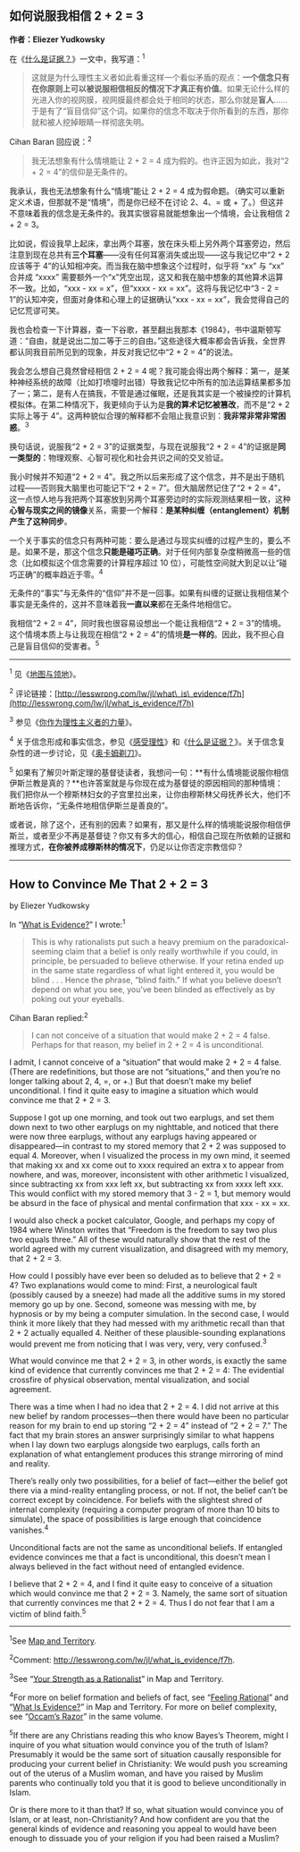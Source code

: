 ## 如何说服我相信 2 + 2 = 3

**作者：Eliezer Yudkowsky**

在《[什么是证据？](https://www.lesswrong.com/rationality/what-is-evidence)》一文中，我写道：<sup>1</sup>

> 这就是为什么理性主义者如此看重这样一个看似矛盾的观点：**一个信念只有在你原则上可以被说服相信相反的情况下才真正有价值**。如果无论什么样的光进入你的视网膜，视网膜最终都会处于相同的状态，那么你就是**盲人**……于是有了“盲目信仰”这个词。如果你的信念不取决于你所看到的东西，那你就和被人挖掉眼睛一样彻底失明。

Cihan Baran 回应说：<sup>2</sup>

> 我无法想象有什么情境能让 2 + 2 = 4 成为假的。也许正因为如此，我对“2 + 2 = 4”的信仰是无条件的。

我承认，我也无法想象有什么“情境”能让 2 + 2 = 4 成为假命题。（确实可以重新定义术语，但那就不是“情境”，而是你已经不在讨论 2、4、= 或 + 了。）但这并不意味着我的信念是无条件的。我其实很容易就能想象出一个情境，会让我相信 2 + 2 = 3。

比如说，假设我早上起床，拿出两个耳塞，放在床头柜上另外两个耳塞旁边，然后注意到现在总共有**三个耳塞**——没有任何耳塞消失或出现——这与我记忆中“2 + 2 应该等于 4”的认知相冲突。而当我在脑中想象这个过程时，似乎将 “xx” 与 “xx” 合并成 “xxxx” 需要额外一个“x”凭空出现，这又和我在脑中想象的其他算术运算不一致。比如，“xxx - xx = x”，但“xxxx - xx = xx”。这将与我记忆中“3 - 2 = 1”的认知冲突，但面对身体和心理上的证据确认“xxx - xx = xx”，我会觉得自己的记忆荒谬可笑。

我也会检查一下计算器，查一下谷歌，甚至翻出我那本《1984》，书中温斯顿写道：“自由，就是说出二加二等于三的自由。”这些途径大概率都会告诉我，全世界都认同我目前所见到的现象，并反对我记忆中“2 + 2 = 4”的说法。

我会怎么想自己竟然曾经相信 2 + 2 = 4 呢？我可能会得出两个解释：第一，是某种神经系统的故障（比如打喷嚏时出错）导致我记忆中所有的加法运算结果都多加了一；第二，是有人在搞我，不管是通过催眠，还是我其实是一个被操控的计算机模拟体。在第二种情况下，我更倾向于认为是**我的算术记忆被篡改**，而不是“2 + 2 实际上等于 4”。这两种貌似合理的解释都不会阻止我意识到：**我非常非常非常困惑**。<sup>3</sup>

换句话说，说服我“2 + 2 = 3”的证据类型，与现在说服我“2 + 2 = 4”的证据是**同一类型的**：物理观察、心智可视化和社会共识之间的交叉验证。

我小时候并不知道“2 + 2 = 4”。我之所以后来形成了这个信念，并不是出于随机过程——否则我大脑里也可能记下“2 + 2 = 7”。但大脑居然记住了“2 + 2 = 4”，这一点惊人地与我把两个耳塞放到另两个耳塞旁边时的实际观测结果相一致，这种**心智与现实之间的镜像**关系，需要一个解释：**是某种纠缠（entanglement）机制产生了这种同步**。

一个关于事实的信念只有两种可能：要么是通过与现实纠缠的过程产生的，要么不是。如果不是，那这个信念**只能是碰巧正确**。对于任何内部复杂度稍微高一些的信念（比如模拟这个信念需要的计算程序超过 10 位），可能性空间就大到足以让“碰巧正确”的概率趋近于零。<sup>4</sup>

无条件的“事实”与无条件的“信仰”并不是一回事。如果有纠缠的证据让我相信某个事实是无条件的，这并不意味着我**一直以来**都在无条件地相信它。

我相信“2 + 2 = 4”，同时我也很容易设想出一个能让我相信“2 + 2 = 3”的情境。这个情境本质上与让我现在相信“2 + 2 = 4”的情境**是一样的**。因此，我不担心自己是盲目信仰的受害者。<sup>5</sup>

---

<sup>1</sup> 见《[地图与领地](https://www.lesswrong.com/rationality/)》。

<sup>2</sup> 评论链接：[http://lesswrong.com/lw/jl/what\_is\_evidence/f7h](http://lesswrong.com/lw/jl/what_is_evidence/f7h)

<sup>3</sup> 参见《[你作为理性主义者的力量](https://www.lesswrong.com/rationality/your-strength-as-a-rationalist)》。

<sup>4</sup> 关于信念形成和事实信念，参见《[感受理性](https://www.lesswrong.com/rationality/feeling-rational)》和《[什么是证据？](https://www.lesswrong.com/rationality/what-is-evidence)》。关于信念复杂性的进一步讨论，见《[奥卡姆剃刀](https://www.lesswrong.com/rationality/occam-s-razor)》。

<sup>5</sup> 如果有了解贝叶斯定理的基督徒读者，我想问一句：\*\*有什么情境能说服你相信伊斯兰教是真的？\*\*也许答案就是与你现在成为基督徒的原因相同的那种情境：我们把你从一个穆斯林妇女的子宫里拉出来，让你由穆斯林父母抚养长大，他们不断地告诉你，“无条件地相信伊斯兰是善良的”。

或者说，除了这个，还有别的因素？如果有，那又是什么样的情境能说服你相信伊斯兰，或者至少不再是基督徒？你又有多大的信心，相信自己现在所依赖的证据和推理方式，**在你被养成穆斯林的情况下**，仍足以让你否定宗教信仰？

---

## How to Convince Me That 2 + 2 = 3

by Eliezer Yudkowsky

In “[What is Evidence?](https://www.lesswrong.com/rationality/what-is-evidence)” I wrote:<sup>1</sup>

> This is why rationalists put such a heavy premium on the paradoxical-seeming claim that a belief is only really worthwhile if you could, in principle, be persuaded to believe otherwise. If your retina ended up in the same state regardless of what light entered it, you would be blind . . . Hence the phrase, “blind faith.” If what you believe doesn’t depend on what you see, you’ve been blinded as effectively as by poking out your eyeballs.

Cihan Baran replied:<sup>2</sup>

> I can not conceive of a situation that would make 2 + 2 = 4 false. Perhaps for that reason, my belief in 2 + 2 = 4 is unconditional.

I admit, I cannot conceive of a “situation” that would make 2 + 2 = 4 false. (There are redefinitions, but those are not “situations,” and then you’re no longer talking about 2, 4, =, or +.) But that doesn’t make my belief unconditional. I find it quite easy to imagine a situation which would convince me that 2 + 2 = 3.

Suppose I got up one morning, and took out two earplugs, and set them down next to two other earplugs on my nighttable, and noticed that there were now three earplugs, without any earplugs having appeared or disappeared—in contrast to my stored memory that 2 + 2 was supposed to equal 4. Moreover, when I visualized the process in my own mind, it seemed that making xx and xx come out to xxxx required an extra x to appear from nowhere, and was, moreover, inconsistent with other arithmetic I visualized, since subtracting xx from xxx left xx, but subtracting xx from xxxx left xxx. This would conflict with my stored memory that 3 - 2 = 1, but memory would be absurd in the face of physical and mental confirmation that xxx - xx = xx.

I would also check a pocket calculator, Google, and perhaps my copy of 1984 where Winston writes that “Freedom is the freedom to say two plus two equals three.” All of these would naturally show that the rest of the world agreed with my current visualization, and disagreed with my memory, that 2 + 2 = 3.

How could I possibly have ever been so deluded as to believe that 2 + 2 = 4? Two explanations would come to mind: First, a neurological fault (possibly caused by a sneeze) had made all the additive sums in my stored memory go up by one. Second, someone was messing with me, by hypnosis or by my being a computer simulation. In the second case, I would think it more likely that they had messed with my arithmetic recall than that 2 + 2 actually equalled 4. Neither of these plausible-sounding explanations would prevent me from noticing that I was very, very, very confused.<sup>3</sup>

What would convince me that 2 + 2 = 3, in other words, is exactly the same kind of evidence that currently convinces me that 2 + 2 = 4: The evidential crossfire of physical observation, mental visualization, and social agreement.

There was a time when I had no idea that 2 + 2 = 4. I did not arrive at this new belief by random processes—then there would have been no particular reason for my brain to end up storing “2 + 2 = 4” instead of “2 + 2 = 7.” The fact that my brain stores an answer surprisingly similar to what happens when I lay down two earplugs alongside two earplugs, calls forth an explanation of what entanglement produces this strange mirroring of mind and reality.

There’s really only two possibilities, for a belief of fact—either the belief got there via a mind-reality entangling process, or not. If not, the belief can’t be correct except by coincidence. For beliefs with the slightest shred of internal complexity (requiring a computer program of more than 10 bits to simulate), the space of possibilities is large enough that coincidence vanishes.<sup>4</sup>

Unconditional facts are not the same as unconditional beliefs. If entangled evidence convinces me that a fact is unconditional, this doesn’t mean I always believed in the fact without need of entangled evidence.

I believe that 2 + 2 = 4, and I find it quite easy to conceive of a situation which would convince me that 2 + 2 = 3. Namely, the same sort of situation that currently convinces me that 2 + 2 = 4. Thus I do not fear that I am a victim of blind faith.<sup>5</sup>

---

<sup>1</sup>See [Map and Territory](https://www.lesswrong.com/rationality/).

<sup>2</sup>Comment: http://lesswrong.com/lw/jl/what_is_evidence/f7h.

<sup>3</sup>See “[Your Strength as a Rationalist](https://www.lesswrong.com/rationality/your-strength-as-a-rationalist)” in Map and Territory.

<sup>4</sup>For more on belief formation and beliefs of fact, see “[Feeling Rational](https://www.lesswrong.com/rationality/feeling-rational)” and “[What Is Evidence?](https://www.lesswrong.com/rationality/what-is-evidence)” in Map and Territory. For more on belief complexity, see “[Occam’s Razor](https://www.lesswrong.com/rationality/occam-s-razor)” in the same volume.

<sup>5</sup>If there are any Christians reading this who know Bayes’s Theorem, might I inquire of you what situation would convince you of the truth of Islam? Presumably it would be the same sort of situation causally responsible for producing your current belief in Christianity: We would push you screaming out of the uterus of a Muslim woman, and have you raised by Muslim parents who continually told you that it is good to believe unconditionally in Islam.

Or is there more to it than that? If so, what situation would convince you of Islam, or at least, non-Christianity? And how confident are you that the general kinds of evidence and reasoning you appeal to would have been enough to dissuade you of your religion if you had been raised a Muslim?